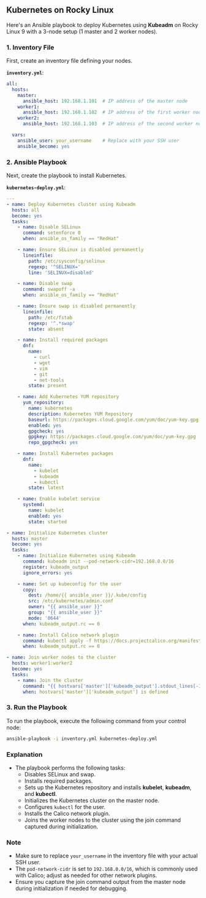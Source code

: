 ## Kubernetes on Rocky Linux

Here's an Ansible playbook to deploy Kubernetes using **Kubeadm** on Rocky Linux 9 with a 3-node setup (1 master and 2 worker nodes).

### 1. Inventory File

First, create an inventory file defining your nodes.

**`inventory.yml`**:
```yaml
all:
  hosts:
    master:
      ansible_host: 192.168.1.101  # IP address of the master node
    worker1:
      ansible_host: 192.168.1.102  # IP address of the first worker node
    worker2:
      ansible_host: 192.168.1.103  # IP address of the second worker node

  vars:
    ansible_user: your_username    # Replace with your SSH user
    ansible_become: yes
```

### 2. Ansible Playbook

Next, create the playbook to install Kubernetes.

**`kubernetes-deploy.yml`**:
```yaml
---
- name: Deploy Kubernetes cluster using Kubeadm
  hosts: all
  become: yes
  tasks:
    - name: Disable SELinux
      command: setenforce 0
      when: ansible_os_family == "RedHat"

    - name: Ensure SELinux is disabled permanently
      lineinfile:
        path: /etc/sysconfig/selinux
        regexp: '^SELINUX='
        line: 'SELINUX=disabled'

    - name: Disable swap
      command: swapoff -a
      when: ansible_os_family == "RedHat"

    - name: Ensure swap is disabled permanently
      lineinfile:
        path: /etc/fstab
        regexp: '^.*swap'
        state: absent

    - name: Install required packages
      dnf:
        name:
          - curl
          - wget
          - vim
          - git
          - net-tools
        state: present

    - name: Add Kubernetes YUM repository
      yum_repository:
        name: kubernetes
        description: Kubernetes YUM Repository
        baseurl: https://packages.cloud.google.com/yum/doc/yum-key.gpg
        enabled: yes
        gpgcheck: yes
        gpgkey: https://packages.cloud.google.com/yum/doc/yum-key.gpg
        repo_gpgcheck: yes

    - name: Install Kubernetes packages
      dnf:
        name:
          - kubelet
          - kubeadm
          - kubectl
        state: latest

    - name: Enable kubelet service
      systemd:
        name: kubelet
        enabled: yes
        state: started

- name: Initialize Kubernetes cluster
  hosts: master
  become: yes
  tasks:
    - name: Initialize Kubernetes using Kubeadm
      command: kubeadm init --pod-network-cidr=192.168.0.0/16
      register: kubeadm_output
      ignore_errors: yes

    - name: Set up kubeconfig for the user
      copy:
        dest: /home/{{ ansible_user }}/.kube/config
        src: /etc/kubernetes/admin.conf
        owner: "{{ ansible_user }}"
        group: "{{ ansible_user }}"
        mode: '0644'
      when: kubeadm_output.rc == 0

    - name: Install Calico network plugin
      command: kubectl apply -f https://docs.projectcalico.org/manifests/calico.yaml
      when: kubeadm_output.rc == 0

- name: Join worker nodes to the cluster
  hosts: worker1:worker2
  become: yes
  tasks:
    - name: Join the cluster
      command: "{{ hostvars['master']['kubeadm_output'].stdout_lines[-1] }}"
      when: hostvars['master']['kubeadm_output'] is defined
```

### 3. Run the Playbook

To run the playbook, execute the following command from your control node:

```bash
ansible-playbook -i inventory.yml kubernetes-deploy.yml
```

### Explanation

- The playbook performs the following tasks:
  - Disables SELinux and swap.
  - Installs required packages.
  - Sets up the Kubernetes repository and installs **kubelet**, **kubeadm**, and **kubectl**.
  - Initializes the Kubernetes cluster on the master node.
  - Configures `kubectl` for the user.
  - Installs the Calico network plugin.
  - Joins the worker nodes to the cluster using the join command captured during initialization.

### Note

- Make sure to replace `your_username` in the inventory file with your actual SSH user.
- The `pod-network-cidr` is set to `192.168.0.0/16`, which is commonly used with Calico; adjust as needed for other network plugins.
- Ensure you capture the join command output from the master node during initialization if needed for debugging.
